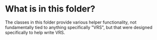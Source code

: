 # What is in this folder?

The classes in this folder provide various helper functionality, not fundamentally tied to anything specifically "VRS", but that were designed specifically to help write VRS.

